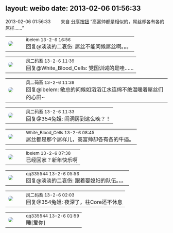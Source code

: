 layout: weibo
date: 2013-02-06 01:56:33
---
<meta name="referrer" content="no-referrer" />

2013-02-06 01:56:33  &nbsp;&nbsp;&nbsp;&nbsp;&nbsp;&nbsp; 来自 <a href="http://app.weibo.com/t/feed/cUcI1A" rel="nofollow">分享按钮</a>
“高富帅都是相似的，屌丝却各有各的屌样……” ​​​

<table style="width: 100%;">
  <tr>
    <td style="width: 40px;"><img style="border-radius:50%" src="https://tva3.sinaimg.cn/crop.0.0.180.180.50/61aaa6c3jw1e8qgp5bmzyj2050050aa8.jpg?KID=imgbed,tva&Expires=1624465753&ssig=39UtjUBiR4"></td>
    <td colspan="2"><small>ibelem 13-2-6 16:56</small><br/>回复@淡淡的二哀伤: 屌丝不能问候屌丝啊。。。</td>
  </tr>
</table>

<table style="width: 100%;">
  <tr>
    <td style="width: 40px;"><img style="border-radius:50%" src="https://tva3.sinaimg.cn/crop.0.0.639.639.50/6d2a6003jw8f3idy69w2gj20hs0hrt9g.jpg?KID=imgbed,tva&Expires=1624465753&ssig=6zcS48UJEc"></td>
    <td colspan="2"><small>风二码畜 13-2-6 11:39</small><br/>回复@White_Blood_Cells: 党国训诫的是哇……</td>
  </tr>
</table>

<table style="width: 100%;">
  <tr>
    <td style="width: 40px;"><img style="border-radius:50%" src="https://tva3.sinaimg.cn/crop.0.0.639.639.50/6d2a6003jw8f3idy69w2gj20hs0hrt9g.jpg?KID=imgbed,tva&Expires=1624465753&ssig=6zcS48UJEc"></td>
    <td colspan="2"><small>风二码畜 13-2-6 11:38</small><br/>回复@ibelem: 敏总的问候如滔滔江水连绵不绝温暖着屌丝们的心田~</td>
  </tr>
</table>

<table style="width: 100%;">
  <tr>
    <td style="width: 40px;"><img style="border-radius:50%" src="https://tva3.sinaimg.cn/crop.0.0.639.639.50/6d2a6003jw8f3idy69w2gj20hs0hrt9g.jpg?KID=imgbed,tva&Expires=1624465753&ssig=6zcS48UJEc"></td>
    <td colspan="2"><small>风二码畜 13-2-6 11:33</small><br/>回复@354兔姐: 闹洞房到这么晚？！</td>
  </tr>
</table>

<table style="width: 100%;">
  <tr>
    <td style="width: 40px;"><img style="border-radius:50%" src="https://tva2.sinaimg.cn/crop.0.0.720.720.50/68eeef24jw8emcxyyu1l5j20k00k0jtt.jpg?KID=imgbed,tva&Expires=1624465753&ssig=tCUmiuNErg"></td>
    <td colspan="2"><small>White_Blood_Cells 13-2-6 08:45</small><br/>屌丝都是那个屌样儿，高富帅却各有各的牛逼。</td>
  </tr>
</table>

<table style="width: 100%;">
  <tr>
    <td style="width: 40px;"><img style="border-radius:50%" src="https://tva3.sinaimg.cn/crop.0.0.180.180.50/61aaa6c3jw1e8qgp5bmzyj2050050aa8.jpg?KID=imgbed,tva&Expires=1624465753&ssig=39UtjUBiR4"></td>
    <td colspan="2"><small>ibelem 13-2-6 07:38</small><br/>已经回家？新年快乐啊</td>
  </tr>
</table>

<table style="width: 100%;">
  <tr>
    <td style="width: 40px;"><img style="border-radius:50%" src="https://tva4.sinaimg.cn/crop.0.0.180.180.50/7d25944djw1e8qgp5bmzyj2050050aa8.jpg?KID=imgbed,tva&Expires=1624465753&ssig=4gWpcUTh6w"></td>
    <td colspan="2"><small>qq335544 13-2-6 05:56</small><br/>回复@淡淡的二哀伤: 跟着娶媳妇的队伍。。。</td>
  </tr>
</table>

<table style="width: 100%;">
  <tr>
    <td style="width: 40px;"><img style="border-radius:50%" src="https://tva3.sinaimg.cn/crop.0.0.639.639.50/6d2a6003jw8f3idy69w2gj20hs0hrt9g.jpg?KID=imgbed,tva&Expires=1624465753&ssig=6zcS48UJEc"></td>
    <td colspan="2"><small>风二码畜 13-2-6 02:03</small><br/>回复@354兔姐: 夜深了，柱Core还不休息</td>
  </tr>
</table>

<table style="width: 100%;">
  <tr>
    <td style="width: 40px;"><img style="border-radius:50%" src="https://tva4.sinaimg.cn/crop.0.0.180.180.50/7d25944djw1e8qgp5bmzyj2050050aa8.jpg?KID=imgbed,tva&Expires=1624465753&ssig=4gWpcUTh6w"></td>
    <td colspan="2"><small>qq335544 13-2-6 01:59</small><br/>睡[爱你]</td>
  </tr>
</table>
